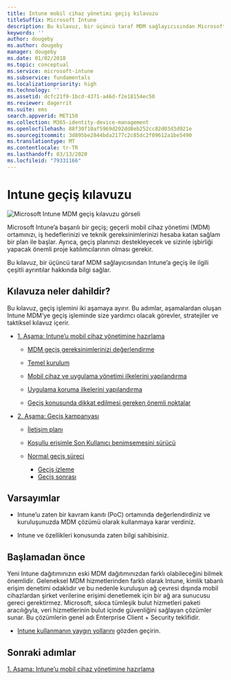 ```yaml
---
title: Intune mobil cihaz yönetimi geçiş kılavuzu
titleSuffix: Microsoft Intune
description: Bu kılavuz, bir üçüncü taraf MDM sağlayıcısından Microsoft Intune’a geçiş ile ilgili çeşitli ayrıntılar hakkında bilgi sağlar.
keywords: ''
author: dougeby
ms.author: dougeby
manager: dougeby
ms.date: 01/02/2018
ms.topic: conceptual
ms.service: microsoft-intune
ms.subservice: fundamentals
ms.localizationpriority: high
ms.technology: ''
ms.assetid: dcfc21f9-1bcd-4371-a46d-f2e18154ec50
ms.reviewer: dagerrit
ms.suite: ems
search.appverid: MET150
ms.collection: M365-identity-device-management
ms.openlocfilehash: 88f30f10af5969d202dd8eb252cc82d03d3d921e
ms.sourcegitcommit: 3d895be2844bda2177c2c85dc2f09612a1be5490
ms.translationtype: MT
ms.contentlocale: tr-TR
ms.lasthandoff: 03/13/2020
ms.locfileid: "79331166"
---
```

# <a name="intune-migration-guide"></a>Intune geçiş kılavuzu

![Microsoft Intune MDM geçiş kılavuzu görseli](./media/migration-guide/MDM-migration-guide-art.PNG)

Microsoft Intune’a başarılı bir geçiş; geçerli mobil cihaz yönetimi (MDM) ortamınızı, iş hedeflerinizi ve teknik gereksinimlerinizi hesaba katan sağlam bir plan ile başlar. Ayrıca, geçiş planınızı destekleyecek ve sizinle işbirliği yapacak önemli proje katılımcılarının olması gerekir.

Bu kılavuz, bir üçüncü taraf MDM sağlayıcısından Intune’a geçiş ile ilgili çeşitli ayrıntılar hakkında bilgi sağlar.

## <a name="whats-included-in-this-guide"></a>Kılavuza neler dahildir?

Bu kılavuz, geçiş işlemini iki aşamaya ayırır. Bu adımlar, aşamalardan oluşan Intune MDM’ye geçiş işleminde size yardımcı olacak görevler, stratejiler ve taktiksel kılavuz içerir.

- [1. Aşama: Intune’u mobil cihaz yönetimine hazırlama](migration-guide-prepare.md)

  - [MDM geçiş gereksinimlerinizi değerlendirme](migration-guide-prepare.md#assess-mdm-requirements)

  - [Temel kurulum](migration-guide-setup.md)

  - [Mobil cihaz ve uygulama yönetimi ilkelerini yapılandırma](migration-guide-configure-policies.md)

  - [Uygulama koruma ilkelerini yapılandırma](../apps/app-protection-policies.md)

  - [Geçiş konusunda dikkat edilmesi gereken önemli noktalar](migration-guide-considerations.md)

- [2. Aşama: Geçiş kampanyası](migration-guide-campaign.md)

  - [İletişim planı](migration-guide-communication-plan.md)

  - [Koşullu erişimle Son Kullanıcı benimsemesini sürücü](migration-guide-drive-adoption.md)

  - [Normal geçiş süreci](migration-guide-cycle.md)
    - [Geçiş izleme](migration-guide-cycle.md#monitoring-migration)
    - [Geçiş sonrası](migration-guide-cycle.md#post-migration)

## <a name="assumptions"></a>Varsayımlar

- Intune’u zaten bir kavram kanıtı (PoC) ortamında değerlendirdiniz ve kuruluşunuzda MDM çözümü olarak kullanmaya karar verdiniz.

- Intune ve özellikleri konusunda zaten bilgi sahibisiniz.

## <a name="before-you-begin"></a>Başlamadan önce

Yeni Intune dağıtımınızın eski MDM dağıtımınızdan farklı olabileceğini bilmek önemlidir. Geleneksel MDM hizmetlerinden farklı olarak Intune, kimlik tabanlı erişim denetimi odaklıdır ve bu nedenle kuruluşun ağ çevresi dışında mobil cihazlardan şirket verilerine erişimi denetlemek için bir ağ ara sunucusu gereci gerektirmez. Microsoft, sıkıca tümleşik bulut hizmetleri paketi aracılığıyla, veri hizmetlerinin bulut içinde güvenliğini sağlayan çözümler sunar. Bu çözümlerin genel adı Enterprise Client + Security teklifidir.

- [Intune kullanmanın yaygın yollarını](common-scenarios.md) gözden geçirin.

## <a name="next-steps"></a>Sonraki adımlar

[1. Aşama: Intune’u mobil cihaz yönetimine hazırlama](migration-guide-prepare.md)
